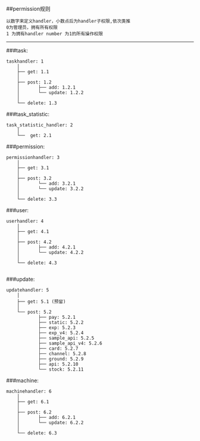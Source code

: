 ##permission规则
```
以数字来定义handler，小数点后为handler子权限,依次类推
0为管理员，拥有所有权限
1 为拥有handler number 为1的所有操作权限
```
---

###task:
```
taskhandler: 1
	│ 
	├── get: 1.1
	│  
	├── post: 1.2
	│		├── add: 1.2.1
	│		└── update: 1.2.2
	│
	└── delete: 1.3
```

###task_statistic:
```
task_statistic_handler: 2
	│
	└──  get: 2.1
```

###permission:
```
permissionhandler: 3
	│ 
	├── get: 3.1
	│  
	├── post: 3.2
	│		└── add: 3.2.1
	│		└── update: 3.2.2
	│
	└── delete: 3.3
```

###user:
```
userhandler: 4
	│ 
	├── get: 4.1
	│  
	├── post: 4.2
	│		├── add: 4.2.1
	│		└── update: 4.2.2
	│
	└── delete: 4.3
			
```

###update:
```
updatehandler: 5
	│ 
	├── get: 5.1 (预留)
	│  
	└── post: 5.2
			├── pay: 5.2.1
			├── static: 5.2.2
			├── exp: 5.2.3
			├── exp_v4: 5.2.4
			├── sample_api: 5.2.5
			├── sample_api_v4: 5.2.6
			├── card: 5.2.7
			├── channel: 5.2.8
			├── ground: 5.2.9
			├── api: 5.2.10
			└── stock: 5.2.11		
```	

###machine:
```
machinehandler: 6
	│ 
	├── get: 6.1
	│  
	├── post: 6.2
	│		├── add: 6.2.1
	│		└── update: 6.2.2
	│
	└── delete: 6.3
```
